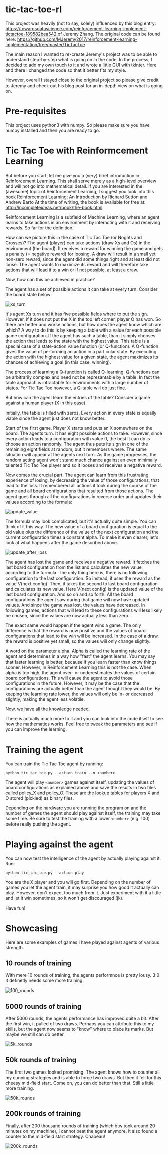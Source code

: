 # tic-tac-toe-rl

This project was heavily (not to say, solely) influenced by this blog entry: https://towardsdatascience.com/reinforcement-learning-implement-tictactoe-189582bea542
of Jeremy Zhang. The original code can be found here: https://github.com/MJeremy2017/reinforcement-learning-implementation/tree/master/TicTacToe

The main reason I wanted to re-create Jeremy's project was to be able to understand step-by-step what is going on in the code. In the process, I decided to add my own touch to it and wrote a little GUI with tkinter. Here and there I changed the code so that it better fits my style. 

However, overall I stayed close to the original project so please give credit to Jeremy and check out his blog post for an in-depth view on what is going on.

# Pre-requisites

This project uses python3 with numpy. So please make sure you have numpy installed and then you are ready to go.


# Tic Tac Toe with Reinformcement Learning

But before you start, let me give you a (very) brief introduction in Reinforcement Learning. This shall serve merely as a high-level overview and will not go into mathematical detail.
If you are interested in the (awesome) topic of Reinforcement Learning, I suggest you look into this book Reinforcement Learning: An Introduction by Richard Sutton and Andrew Barto
At the time of writing, the book is available for free at: http://incompleteideas.net/book/the-book.html

Reinforcement Learning is a subfield of Machine Learning, where an agent learns to take actions in an environment by interacting with it and receiving rewards. So far for the definition.

How can we picture this in the case of Tic Tac Toe (or Noghts and Crosses)?
The agent (player) can take actions (draw Xs and Os) in the environment (the board). It receives a reward for winning the game and gets a penalty (= negative reward) for loosing. A draw will result in a small yet non-zero reward, since the agent did some things right and at least did not loose.
The agent wants to maximize its reward and will therefore take actions that will lead it to a win or if not possible, at least a draw.

Now, how can this be achieved in practice? 

The agent has a set of possible actions it can take at every turn. Consider the board state below:

![xs_turn](https://user-images.githubusercontent.com/85884720/123285509-64f4fb80-d50d-11eb-84d7-acc189e61b69.png "It's player Xs turn")


It's agent Xs turn and it has five possible fields where to put the sign. However, if it does not put the X in the top left corner, player O has won.
So there are better and worse actions, but how does the agent know which are which? A way to do this is by keeping a table with a value for each possible game configuration. If the agent has such a table, than it simply chooses the action that leads to the state with the highest value.
This table is a special case of a state-action value function (or Q-function). A Q-function gives the value of performing an action in a particular state. By executing the action with the highest value for a given state, the agent maximizes its chances of achieving a goal (in this case, winning).

The process of learning a Q-function is called Q-learning.
Q-functions can be arbitrarily complex and need not be represantable by a table. In fact the table approach is intractable for environments with a large number of states.
For Tic Tac Toe however, a Q-table will do just fine. 

But how can the agent learn the entries of the table? Consider a game against a human player (X in this case).

Initially, the table is filled with zeros. Every action in every state is equally viable since the agent just does not know better.

Start of the first game. Player X starts and puts an X somewhere on the board. The agents turn. It has eight possible actions to take. However, since every action leads to a configuration with value 0, the best it can do is choose an action randomly. The agent thus puts its sign in one of the remaining eight fields at random, but it remembers where. The same situation will appear at the agents next turn. As the game progresses, the random acting agent won't stand much chance against an even minimally talented Tic Tac Toe player and so it looses and receives a negative reward. 

Now comes the crucial part. The agent can learn from this frustrating experience of losing, by decreasing the value of those configurations, that lead to the loss. It remembered all actions it took during the course of the game and all board configurations that resulted from those actions. The agent goes through all the configurations in reverse order and updates their values according to the formula:

![update_value](https://user-images.githubusercontent.com/85884720/123281558-12fea680-d50a-11eb-806a-25b0ecc51923.png "Formula for updating the values of board configurations")


The formula may look complicated, but it's actually quite simple. You can think of it this way.
The new value of a board configuration is equal to the old value plus the difference of the value of the next configuration and the current configuration times a constant alpha. To make it even clearer, let's look at what happens after the game described above.

![update_after_loss](https://user-images.githubusercontent.com/85884720/123281736-37f31980-d50a-11eb-8913-b67c36597d1b.png "The agent updates the values for the board states it experienced during the game")

The agent has lost the game and receives a negative reward. It fetches the last board configuration from the list and calculates the new value according to the formula. The only thing here is, there is no following configuration to the last configuration. So instead, it uses the reward as the value V(next config). Then, it takes the second to last board configuration and calculates its new value. Here V(next config) is the updated value of the last board configuration.
And so on and so forth. All the board configurations the agent saw during that game will now have updated values. And since the game was lost, the values have decreased. In following games, actions that will lead to these configurations will less likely be chosen, since the values are now actually less than zero.

The exact same would happen if the agent wins a game. The only difference is that the reward is now positive and the values of board configurations that lead to the win will be increased. In the case of a draw, the reward is positive yet small, so the values will only change slightly.

A word on the parameter alpha. Alpha is called the learning rate of the agent and determines in a way how "fast" the agent learns. You may say that faster learning is better, because if you learn faster than know things sooner. However, in Reinforcement Learning this is not the case. When alpha is too high, the agent over- or underestimates the values of certain board configurations. This will cause the agent to avoid those configurations in the future. However, it may be the case that the configurations are actually better than the agent thought they would be. By keeping the learning rate lower, the values will only be in- or decreased slightly, making the agent less volatile.

Now, we have all the knowledge needed.

There is actually much more to it and you can look into the code itself to see how the mathematics works.
Feel free to tweak the parameters and see if you can improve the learning.

# Training the agent

You can train the Tic Tac Toe agent by running:

`python tic_tac_toe.py --action train --n <number>`


The agent will play `<number>` games against itself, updating the values of board configurations as explained above and save the results in two files called policy_X and policy_O. These are the lookup tables for players X and O stored (pickled) as binary files.

Depending on the hardware you are running the program on and the number of games the agent should play against itself, the training may take some time.
Be sure to test the training with a lower `<number>` (e.g. 100) before really pushing the agent.

# Playing against the agent

You can now test the intelligence of the agent by actually playing against it.
Run: 

`python tic_tac_toe.py --action play`

You are the X player and you will go first. Depending on the number of games you let the agent train, it may surprise you how good it actually can play. However,  don't expect too much from it. Just experiment with it a little and let it win sometimes, so it won't get discouraged (jk).

Have fun!


# Showcasing

Here are some examples of games I have played against agents of various strength.

## 10 rounds of training

With mere 10 rounds of training, the agents performnce is pretty lousy. 3:0
It definetly needs some more training.

![100_rounds](https://user-images.githubusercontent.com/85884720/151670282-6ea2241a-68ac-421f-bf99-821b5d4176cb.gif)


## 5000 rounds of training

After 5000 rounds, the agents performance has improved quite a bit. After the first win, it pulled of two draws.
Perhaps you can attribute this to my skills, but the agent now seems to "know" where to place its marks.
But maybe we still can do better.

![5k_rounds](https://user-images.githubusercontent.com/85884720/151670357-df6eadf3-dbaf-4b81-9450-7bc4b701065d.gif)



## 50k rounds of training

The first two games looked promising. The agent knows how to counter all my cunning strategies and is able to force two draws.
But then it fell for this cheesy mid-field start. Come on, you can do better than that.
Still a little more training.

![50k_rounds](https://user-images.githubusercontent.com/85884720/151670395-091cf6dc-51c0-49f3-ad8c-427e79dfdb82.gif)


## 200k rounds of training

Finally, after 200 thousand rounds of training (which btw took around 20 minutes on my machine), I cannot beat the agent anymore.
It also found a counter to the mid-field start strategy. Chapeau!


![200k_rounds](https://user-images.githubusercontent.com/85884720/151670400-e53009a5-d323-47fe-b182-675577ebd40a.gif)


